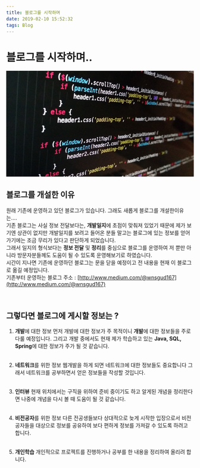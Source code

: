 ```yaml
---
title: 블로그를 시작하며
date: 2019-02-10 15:52:32
tags: Blog
---
```


# 블로그를 시작하며..

![java](/images/notice/developer.jpg)<br/>

## 블로그를 개설한 이유

원래 기존에 운영하고 있던 블로그가 있습니다. 그래도 새롭게 블로그를 개설한이유는....<br/>
기존 블로그는 사실 정보 전달보다는, **개발일지**에 초점이 맞춰져 있었기 때문에
제가 보기엔 상관이 없지만 개발일지를 보려고 들어온 분들 말고는
블로그에 있는 정보를 얻어가기에는 조금 무리가 있다고 판단하게 되었습니다.<br/>
그래서 일지의 형식보다는 **정보 전달** 및 **정리**를 중심으로 블로그를 운영하여
저 뿐만 아니라 방문자분들께도 도움이 될 수 있도록 운영해보기로 하였습니다.<br/>
시간이 지나면 기존에 운영하던 블로그는 문을 닫을 예정이고 전 내용을 현재 이 블로그로 옮길 예정입니다.<br/>
기존부터 운영하는 블로그 주소 : [http://www.medium.com/@wnsgud167](http://www.medium.com/@wnsgud167)

<br/>

## 그렇다면 블로그에 게시할 정보는 ?

1. **개발**에 대한 정보
먼저 개발에 대한 정보가 주 목적이니 **개발**에 대한 정보들을 주로 다룰 예정입니다.
그리고 개발 중에서도 현재 제가 학습하고 있는 **Java, SQL, Spring**에 대한 정보가 주가 될 것 같습니다.<br/><br/>

2. **네트워크**를 위한 정보
웹개발을 하게 되면 네트워크에 대한 정보들도 중요합니다 그래서 네트워크를 공부하면서 얻은 정보들을 작성할 것입니다.<br/><br/>

3. **인터뷰**
현재 위치에서는 구직을 위하여 준비 중이기도 하고 알게된 개념을 정리한다면 나중에 개념을 다시 볼 때 도움이 될 것 같습니다.<br/><br/>

4. **비전공자**를 위한 정보
다른 전공생들보다 상대적으로 늦게 시작한 입장으로서 비전공자들을 대상으로 정보를 공유하여 보다 편하게 정보를 가져갈 수 있도록 하려고 합니다.<br/><br/>

5. **개인학습**
개인적으로 프로젝트를 진행하거나 공부를 한 내용을 정리하여 올리려 합니다.<br/><br/>